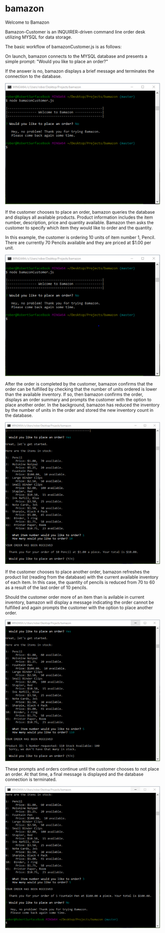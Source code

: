# bamazon

Welcome to Bamazon

Bamazon-Customer is an INQUIRER-driven command line order desk utilizing MYSQL for data storage. 

The basic workflow of bamazonCustomer.js is as follows:

On launch, bamazon connects to the MYSQL database and presents a simple prompt: "Would you like to place an order?"

If the answer is no, bamazon displays a brief message and terminates the connection to the database. 

![Bamazon](images/bamazon0.PNG)

If the customer chooses to place an order, bamazon queries the database and displays all available products. Product information includes the item number, description, price and quantity available. Bamazon then asks the customer to specify which item they would like to order and the quantity.  

In this example, the customer is ordering 10 units of item number 1, Pencil. There are currently 70 Pencils available and they are priced at $1.00 per unit. 

![Bamazon](images/bamazon1.PNG)

After the order is completed by the customer, bamazon confirms that the order can be fulfilled by checking that the number of units ordered is lower than the available inventory. If so, then bamazon confirms the order, displays an order summary and prompts the customer with the option to place another order. In the background, bamazon has reduced the inventory by the number of units in the order and stored the new inventory count in the database.

![Bamazon](images/bamazon2.PNG)

If the customer chooses to place another order, bamazon refreshes the product list (reading from the database) with the current available inventory of each item. In this case, the quantity of pencils is reduced from 70 to 60 as a result of the last order of 10 pencils.

Should the customer order more of an item than is avilable in current inventory, bamazon will display a message indicating the order cannot be fulfilled and again prompts the customer with the option to place another order. 

![Bamazon](images/bamazon3.PNG)

These prompts and orders continue until the customer chooses to not place an order. At that time, a final message is displayed and the database connection is terminated. 

![Bamazon](images/bamazon4.PNG)
